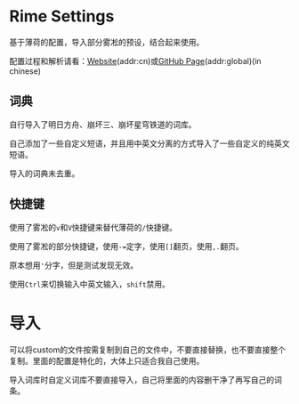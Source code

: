 # Rime Settings

基于薄荷的配置，导入部分雾凇的预设，结合起来使用。

配置过程和解析请看：[Website](https://blog.emptylight.cn/post/rime-input-method-configuration-z1snn)(addr:cn)或[GitHub Page](https://emptylight370.github.io/post/rime-input-method-configuration-z1snn)(addr:global)(in chinese)

## 词典

自行导入了明日方舟、崩坏三、崩坏星穹铁道的词库。

自己添加了一些自定义短语，并且用中英文分离的方式导入了一些自定义的纯英文短语。

导入的词典未去重。

## 快捷键

使用了雾凇的`v`和`V`快捷键来替代薄荷的`/`快捷键。

使用了雾凇的部分快捷键，使用`-=`定字，使用`[]`翻页，使用`,.`翻页。

原本想用`'`分字，但是测试发现无效。

使用`Ctrl`来切换输入中英文输入，`shift`禁用。

# 导入

可以将custom的文件按需复制到自己的文件中，不要直接替换，也不要直接整个复制。里面的配置是特化的，大体上只适合我自己使用。

导入词库时自定义词库不要直接导入，自己将里面的内容删干净了再写自己的词条。